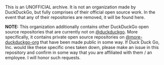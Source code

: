 This is an UNOFFICIAL archive. It is not an organization made by DuckDuckGo, but fully comprises of their official open source work. In the event that any of their repositories are removed, it will be found here.

**NOTE:** This organization additionally contains other DuckDuckGo open source repositories that are currently not on [@duckduckgo](https://github.com/duckduckgo). More specifically, it contains private open source repositories on [@more-duckduckgo-org](https://github.com/more-duckduckgo-org) that have been made public in some way. If Duck Duck Go, Inc. would like these specific ones taken down, please make an issue in this repository and confirm in some way that you are affiliated with them / an employee. I will honor such requests.
